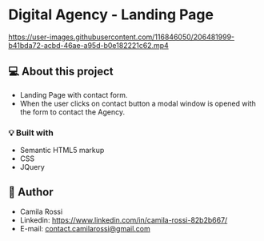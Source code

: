 # Digital Agency - Landing Page



https://user-images.githubusercontent.com/116846050/206481999-b41bda72-acbd-46ae-a95d-b0e182221c62.mp4


## :computer: About this project

- Landing Page with contact form.
- When the user clicks on contact button a modal window is opened with the form to contact the Agency.

### :bulb: Built with

- Semantic HTML5 markup
- CSS
- JQuery

## :raising_hand: Author
- Camila Rossi <br>
- Linkedin: https://www.linkedin.com/in/camila-rossi-82b2b667/ <br>
- E-mail: contact.camilarossi@gmail.com
